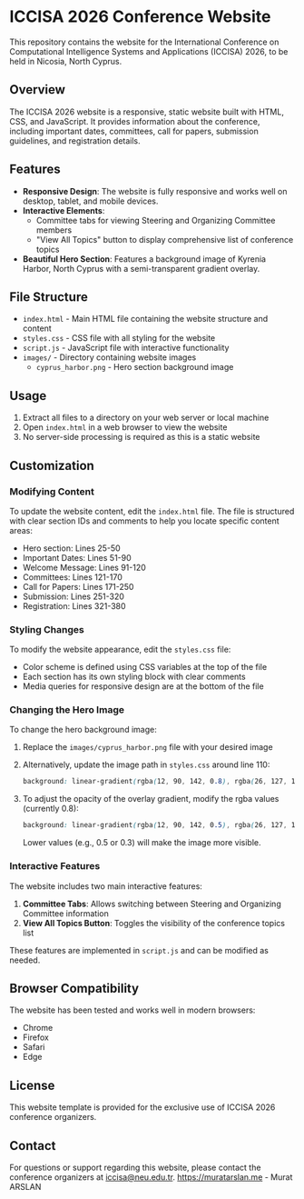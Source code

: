 # ICCISA 2026 Conference Website

This repository contains the website for the International Conference on Computational Intelligence Systems and Applications (ICCISA) 2026, to be held in Nicosia, North Cyprus.

## Overview

The ICCISA 2026 website is a responsive, static website built with HTML, CSS, and JavaScript. It provides information about the conference, including important dates, committees, call for papers, submission guidelines, and registration details.

## Features

- **Responsive Design**: The website is fully responsive and works well on desktop, tablet, and mobile devices.
- **Interactive Elements**: 
  - Committee tabs for viewing Steering and Organizing Committee members
  - "View All Topics" button to display comprehensive list of conference topics
- **Beautiful Hero Section**: Features a background image of Kyrenia Harbor, North Cyprus with a semi-transparent gradient overlay.

## File Structure

- `index.html` - Main HTML file containing the website structure and content
- `styles.css` - CSS file with all styling for the website
- `script.js` - JavaScript file with interactive functionality
- `images/` - Directory containing website images
  - `cyprus_harbor.png` - Hero section background image

## Usage

1. Extract all files to a directory on your web server or local machine
2. Open `index.html` in a web browser to view the website
3. No server-side processing is required as this is a static website

## Customization

### Modifying Content

To update the website content, edit the `index.html` file. The file is structured with clear section IDs and comments to help you locate specific content areas:

- Hero section: Lines 25-50
- Important Dates: Lines 51-90
- Welcome Message: Lines 91-120
- Committees: Lines 121-170
- Call for Papers: Lines 171-250
- Submission: Lines 251-320
- Registration: Lines 321-380

### Styling Changes

To modify the website appearance, edit the `styles.css` file:

- Color scheme is defined using CSS variables at the top of the file
- Each section has its own styling block with clear comments
- Media queries for responsive design are at the bottom of the file

### Changing the Hero Image

To change the hero background image:

1. Replace the `images/cyprus_harbor.png` file with your desired image
2. Alternatively, update the image path in `styles.css` around line 110:
   ```css
   background: linear-gradient(rgba(12, 90, 142, 0.8), rgba(26, 127, 193, 0.8)), url('images/your_new_image.png');
   ```

3. To adjust the opacity of the overlay gradient, modify the rgba values (currently 0.8):
   ```css
   background: linear-gradient(rgba(12, 90, 142, 0.5), rgba(26, 127, 193, 0.5)), url('images/cyprus_harbor.png');
   ```
   Lower values (e.g., 0.5 or 0.3) will make the image more visible.

### Interactive Features

The website includes two main interactive features:

1. **Committee Tabs**: Allows switching between Steering and Organizing Committee information
2. **View All Topics Button**: Toggles the visibility of the conference topics list

These features are implemented in `script.js` and can be modified as needed.

## Browser Compatibility

The website has been tested and works well in modern browsers:
- Chrome
- Firefox
- Safari
- Edge

## License

This website template is provided for the exclusive use of ICCISA 2026 conference organizers.

## Contact

For questions or support regarding this website, please contact the conference organizers at iccisa@neu.edu.tr.
https://muratarslan.me - Murat ARSLAN

